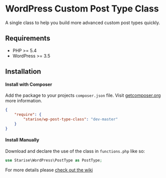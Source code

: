 # WordPress Custom Post Type Class

A single class to help you build more advanced custom post types quickly.

## Requirements

* PHP >= 5.4
* WordPress >= 3.5

## Installation

#### Install with Composer

Add the package to your projects `composer.json` file. Visit [getcomposer.org](http://getcomposer.org/) more information.

```json
{
    "require": {
        "starise/wp-post-type-class": "dev-master"
    }
}
```

#### Install Manually

Download and declare the use of the class in `functions.php` like so:

```php
use Starise\WordPress\PostType as PostType;
```

For more details please [check out the wiki](https://github.com/starise/wp-post-type-class/wiki)
